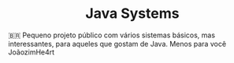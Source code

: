 <h1 align="center">
  Java Systems
</h1>

<p>🇧🇷 Pequeno projeto público com vários sistemas básicos, mas interessantes, para aqueles que gostam de Java. Menos para você JoãozimHe4rt</p><br  />
